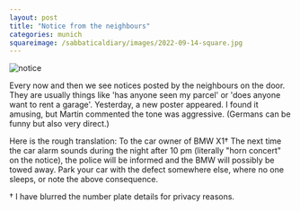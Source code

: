 ```yaml
---
layout: post
title: "Notice from the neighbours"
categories: munich
squareimage: /sabbaticaldiary/images/2022-09-14-square.jpg
---
```

<img src="/sabbaticaldiary/images/2022-09-14.jpg" alt="notice" class="center">

Every now and then we see notices posted by the neighbours on the door. They are usually things like 'has anyone seen my parcel' or 'does anyone want to rent a garage'. Yesterday, a new poster appeared. I found it amusing, but Martin commented the tone was aggressive. (Germans can be funny but also very direct.)

Here is the rough translation: To the car owner of BMW X1† 
The next time the car alarm sounds during the night after 10 pm (literally "horn concert" on the notice), the police will be informed and the BMW will possibly be towed away. Park your car with the defect somewhere else, where no one sleeps, or note the above consequence.

† I have blurred the number plate details for privacy reasons. 
